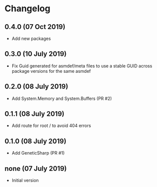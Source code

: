 # Changelog

## 0.4.0 (07 Oct 2019)
- Add new packages

## 0.3.0 (10 July 2019)
- Fix Guid generated for asmdef/meta files to use a stable GUID across package versions for the same asmdef

## 0.2.0 (08 July 2019)
- Add System.Memory and System.Buffers (PR #2)

## 0.1.1 (08 July 2019)
- Add route for root / to avoid 404 errors

## 0.1.0 (08 July 2019)
- Add GeneticSharp (PR #1)

## none (07 July 2019)
- Initial version
